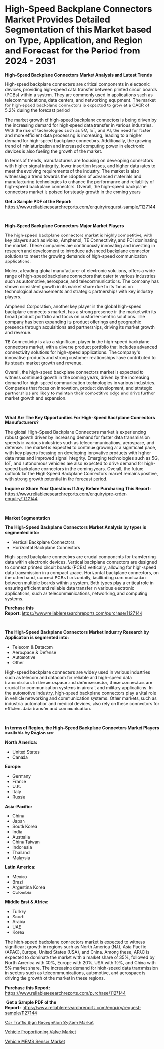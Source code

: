 <p><h1>High-Speed Backplane Connectors Market Provides Detailed Segmentation of this Market based on Type, Application, and Region and Forecast for the Period from 2024 - 2031</h1></p><p><strong>High-Speed Backplane Connectors Market Analysis and Latest Trends</strong></p>
<p><p>High-speed backplane connectors are critical components in electronic devices, providing high-speed data transfer between printed circuit boards (PCBs) within a system. They are commonly used in applications such as telecommunications, data centers, and networking equipment. The market for high-speed backplane connectors is expected to grow at a CAGR of 5.2% during the forecast period.</p><p>The market growth of high-speed backplane connectors is being driven by the increasing demand for high-speed data transfer in various industries. With the rise of technologies such as 5G, IoT, and AI, the need for faster and more efficient data processing is increasing, leading to a higher demand for high-speed backplane connectors. Additionally, the growing trend of miniaturization and increased computing power in electronic devices is also fueling the growth of the market.</p><p>In terms of trends, manufacturers are focusing on developing connectors with higher signal integrity, lower insertion losses, and higher data rates to meet the evolving requirements of the industry. The market is also witnessing a trend towards the adoption of advanced materials and manufacturing technologies to enhance the performance and reliability of high-speed backplane connectors. Overall, the high-speed backplane connectors market is poised for steady growth in the coming years.</p></p>
<p><strong>Get a Sample PDF of the Report:&nbsp;</strong> <a href="https://www.reliableresearchreports.com/enquiry/request-sample/1127144">https://www.reliableresearchreports.com/enquiry/request-sample/1127144</a></p>
<p>&nbsp;</p>
<p><strong>High-Speed Backplane Connectors Major Market Players</strong></p>
<p><p>The high-speed backplane connectors market is highly competitive, with key players such as Molex, Amphenol, TE Connectivity, and FCI dominating the market. These companies are continuously innovating and investing in research and development to introduce advanced backplane connector solutions to meet the growing demands of high-speed communication applications.</p><p>Molex, a leading global manufacturer of electronic solutions, offers a wide range of high-speed backplane connectors that cater to various industries such as automotive, aerospace, and telecommunications. The company has shown consistent growth in its market share due to its focus on technological advancements and strategic partnerships with key industry players.</p><p>Amphenol Corporation, another key player in the global high-speed backplane connectors market, has a strong presence in the market with its broad product portfolio and focus on customer-centric solutions. The company has been expanding its product offerings and geographic presence through acquisitions and partnerships, driving its market growth and revenue.</p><p>TE Connectivity is also a significant player in the high-speed backplane connectors market, with a diverse product portfolio that includes advanced connectivity solutions for high-speed applications. The company's innovative products and strong customer relationships have contributed to its steady market growth and revenue.</p><p>Overall, the high-speed backplane connectors market is expected to witness continued growth in the coming years, driven by the increasing demand for high-speed communication technologies in various industries. Companies that focus on innovation, product development, and strategic partnerships are likely to maintain their competitive edge and drive further market growth and expansion.</p></p>
<p>&nbsp;</p>
<p><strong>What Are The Key Opportunities For High-Speed Backplane Connectors Manufacturers?</strong></p>
<p><p>The global High-Speed Backplane Connectors market is experiencing robust growth driven by increasing demand for faster data transmission speeds in various industries such as telecommunications, aerospace, and defense. The market is expected to continue growing at a significant pace, with key players focusing on developing innovative products with higher data rates and improved signal integrity. Emerging technologies such as 5G, IoT, and autonomous vehicles are also expected to drive demand for high-speed backplane connectors in the coming years. Overall, the future outlook for the High-Speed Backplane Connectors market remains positive, with strong growth potential in the forecast period.</p></p>
<p><strong>Inquire or Share Your Questions If Any Before Purchasing This Report:</strong> <a href="https://www.reliableresearchreports.com/enquiry/pre-order-enquiry/1127144">https://www.reliableresearchreports.com/enquiry/pre-order-enquiry/1127144</a></p>
<p>&nbsp;</p>
<p><strong>Market Segmentation</strong></p>
<p><strong>The High-Speed Backplane Connectors Market Analysis by types is segmented into:</strong></p>
<p><ul><li>Vertical Backplane Connectors</li><li>Horizontal Backplane Connectors</li></ul></p>
<p><p>High-speed backplane connectors are crucial components for transferring data within electronic devices. Vertical backplane connectors are designed to connect printed circuit boards (PCBs) vertically, allowing for high-speed data transmission in a compact space. Horizontal backplane connectors, on the other hand, connect PCBs horizontally, facilitating communication between multiple boards within a system. Both types play a critical role in ensuring efficient and reliable data transfer in various electronic applications, such as telecommunications, networking, and computing systems.</p></p>
<p><strong>Purchase this Report:&nbsp;</strong><a href="https://www.reliableresearchreports.com/purchase/1127144">https://www.reliableresearchreports.com/purchase/1127144</a></p>
<p>&nbsp;</p>
<p><strong>The High-Speed Backplane Connectors Market Industry Research by Application is segmented into:</strong></p>
<p><ul><li>Telecom & Datacom</li><li>Aerospace & Defense</li><li>Automotive</li><li>Other</li></ul></p>
<p><p>High-speed backplane connectors are widely used in various industries such as telecom and datacom for reliable and high-speed data transmission. In the aerospace and defense sector, these connectors are crucial for communication systems in aircraft and military applications. In the automotive industry, high-speed backplane connectors play a vital role in vehicle networking and communication systems. Other markets, such as industrial automation and medical devices, also rely on these connectors for efficient data transfer and communication.</p></p>
<p>&nbsp;</p>
<p><strong>In terms of Region, the High-Speed Backplane Connectors Market Players available by Region are:</strong></p>
<p>
    <p> <strong> North America: </strong>
        <ul>
            <li>United States</li>
            <li>Canada</li>
        </ul>
        </p> 
    <p> <strong> Europe: </strong>
        <ul>
            <li>Germany</li>
            <li>France</li>
            <li>U.K.</li>
            <li>Italy</li>
            <li>Russia</li>
        </ul>
        </p> 
    <p> <strong> Asia-Pacific: </strong>
        <ul>
            <li>China</li>
            <li>Japan</li>
            <li>South Korea</li>
            <li>India</li>
            <li>Australia</li>
            <li>China Taiwan</li>
            <li>Indonesia</li>
            <li>Thailand</li>
            <li>Malaysia</li>
        </ul>
        </p> 
    <p> <strong> Latin America: </strong>
        <ul>
            <li>Mexico</li>
            <li>Brazil</li>
            <li>Argentina Korea</li>
            <li>Colombia</li>
        </ul>
        </p> 
    <p> <strong> Middle East & Africa: </strong>
        <ul>
            <li>Turkey</li>
            <li>Saudi</li>
            <li>Arabia</li>
            <li>UAE</li>
            <li>Korea</li>
        </ul>
    </p>
    </p>
<p><p>The high-speed backplane connectors market is expected to witness significant growth in regions such as North America (NA), Asia Pacific (APAC), Europe, United States (USA), and China. Among these, APAC is expected to dominate the market with a market share of 35%, followed by North America with 30%, Europe with 20%, USA with 10%, and China with 5% market share. The increasing demand for high-speed data transmission in sectors such as telecommunications, automotive, and aerospace is driving the growth of the market in these regions.</p></p>
<p><strong>Purchase this Report: </strong><a href="https://www.reliableresearchreports.com/purchase/1127144">https://www.reliableresearchreports.com/purchase/1127144</a></p>
<p>&nbsp;<strong>Get a Sample PDF of the Report:&nbsp;&nbsp;</strong><a href="https://www.reliableresearchreports.com/enquiry/request-sample/1127144">https://www.reliableresearchreports.com/enquiry/request-sample/1127144</a></p>
<p><strong></strong></p>
<p><p><a href="https://view.publitas.com/reportprime-1/car-traffic-sign-recognition-system-market-insights-market-players-and-forecast-till-2031/">Car Traffic Sign Recognition System Market</a></p><p><a href="https://view.publitas.com/reportprime-1/vehicle-proportioning-valve-market-size-growth-and-forecast-from-2024-2031/">Vehicle Proportioning Valve Market</a></p><p><a href="https://view.publitas.com/reportprime-1/vehicle-mems-sensor-market-research-report-provides-thorough-industry-overview-which-offers-an-in-depth-analysis-of-product-trends-and-new-market-divisions/">Vehicle MEMS Sensor Market</a></p></p>